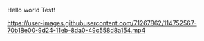 Hello world
Test!

https://user-images.githubusercontent.com/71267862/114752567-70b18e00-9d24-11eb-8da0-49c558d8a154.mp4

